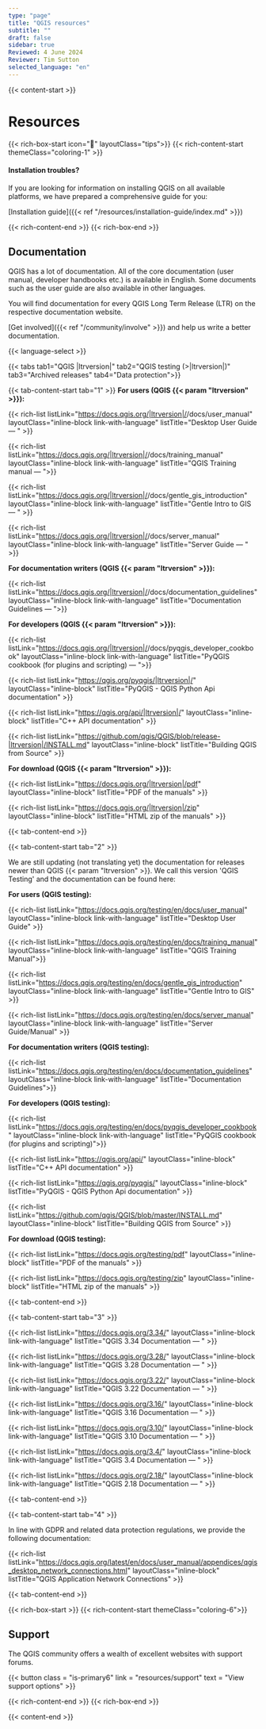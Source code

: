 ```yaml
---
type: "page"
title: "QGIS resources"
subtitle: ""
draft: false
sidebar: true
Reviewed: 4 June 2024
Reviewer: Tim Sutton
selected_language: "en"
---
```


{{< content-start  >}}

# Resources 

{{< rich-box-start icon="🖖" layoutClass="tips">}}
{{< rich-content-start themeClass="coloring-1" >}}
#### Installation troubles?
If you are looking for information on installing QGIS on all available platforms, we have prepared a comprehensive guide for you:

[Installation guide]({{< ref "/resources/installation-guide/index.md" >}}) 

{{< rich-content-end >}}
{{< rich-box-end >}}

## Documentation

QGIS has a lot of documentation. All of the core documentation (user manual, developer handbooks etc.) is available in English. Some documents such as the user guide are also available in other languages.

You will find documentation for every QGIS Long Term Release (LTR) on the respective documentation website.

[Get involved]({{< ref "/community/involve" >}}) and help us write a better documentation.

{{< language-select >}}


{{< tabs tab1="QGIS |ltrversion|" tab2="QGIS testing (>|ltrversion|)" tab3="Archived releases" tab4="Data protection">}}

{{< tab-content-start tab="1" >}}
**For users (QGIS {{< param "ltrversion" >}}):**

{{< rich-list listLink="https://docs.qgis.org/|ltrversion|/<lang>/docs/user_manual"  layoutClass="inline-block link-with-language" listTitle="Desktop User Guide — <lang>" >}}
 
{{< rich-list listLink="https://docs.qgis.org/|ltrversion|/<lang>/docs/training_manual"  layoutClass="inline-block link-with-language" listTitle="QGIS Training manual — <lang>">}}

{{< rich-list listLink="https://docs.qgis.org/|ltrversion|/<lang>/docs/gentle_gis_introduction"  layoutClass="inline-block link-with-language" listTitle="Gentle Intro to GIS — <lang>" >}}

{{< rich-list listLink="https://docs.qgis.org/|ltrversion|/<lang>/docs/server_manual"  layoutClass="inline-block link-with-language" listTitle="Server Guide — <lang>" >}}


**For documentation writers (QGIS {{< param "ltrversion" >}}):**

{{< rich-list listLink="https://docs.qgis.org/|ltrversion|/<lang>/docs/documentation_guidelines"  layoutClass="inline-block link-with-language" listTitle="Documentation Guidelines — <lang>">}}


**For developers (QGIS {{< param "ltrversion" >}}):**

{{< rich-list listLink="https://docs.qgis.org/|ltrversion|/<lang>/docs/pyqgis_developer_cookbook"  layoutClass="inline-block link-with-language" listTitle="PyQGIS cookbook (for plugins and scripting) — <lang>">}}

{{< rich-list listLink="https://qgis.org/pyqgis/|ltrversion|/"  layoutClass="inline-block" listTitle="PyQGIS - QGIS Python Api documentation" >}}


{{< rich-list listLink="https://qgis.org/api/|ltrversion|/"  layoutClass="inline-block" listTitle="C++ API documentation" >}}

{{< rich-list listLink="https://github.com/qgis/QGIS/blob/release-|ltrversion|/INSTALL.md"  layoutClass="inline-block" listTitle="Building QGIS from Source" >}}

**For download (QGIS {{< param "ltrversion" >}}):**

{{< rich-list listLink="https://docs.qgis.org/|ltrversion|/pdf"  layoutClass="inline-block" listTitle="PDF of the manuals" >}}

{{< rich-list listLink="https://docs.qgis.org/|ltrversion|/zip"  layoutClass="inline-block" listTitle="HTML zip of the manuals" >}}

{{< tab-content-end >}}

{{< tab-content-start tab="2" >}}

We are still updating (not translating yet) the documentation for releases newer than QGIS {{< param "ltrversion" >}}. We call this version 'QGIS Testing' and the documentation can be found here: 

**For users (QGIS testing):**

{{< rich-list listLink="https://docs.qgis.org/testing/en/docs/user_manual"  layoutClass="inline-block link-with-language" listTitle="Desktop User Guide" >}}
  
{{< rich-list listLink="https://docs.qgis.org/testing/en/docs/training_manual"  layoutClass="inline-block link-with-language" listTitle="QGIS Training Manual">}}

{{< rich-list listLink="https://docs.qgis.org/testing/en/docs/gentle_gis_introduction"  layoutClass="inline-block link-with-language" listTitle="Gentle Intro to GIS" >}}

{{< rich-list listLink="https://docs.qgis.org/testing/en/docs/server_manual"  layoutClass="inline-block link-with-language" listTitle="Server Guide/Manual" >}}

**For documentation writers (QGIS testing):**

{{< rich-list listLink="https://docs.qgis.org/testing/en/docs/documentation_guidelines"  layoutClass="inline-block link-with-language" listTitle="Documentation Guidelines">}}


**For developers (QGIS testing):**

{{< rich-list listLink="https://docs.qgis.org/testing/en/docs/pyqgis_developer_cookbook"  layoutClass="inline-block link-with-language" listTitle="PyQGIS cookbook (for plugins and scripting)">}}

{{< rich-list listLink="https://qgis.org/api/"  layoutClass="inline-block" listTitle="C++ API documentation" >}}

{{< rich-list listLink="https://qgis.org/pyqgis/"  layoutClass="inline-block" listTitle="PyQGIS - QGIS Python Api documentation" >}}

{{< rich-list listLink="https://github.com/qgis/QGIS/blob/master/INSTALL.md"  layoutClass="inline-block" listTitle="Building QGIS from Source" >}}

**For download (QGIS testing):**

{{< rich-list listLink="https://docs.qgis.org/testing/pdf"  layoutClass="inline-block" listTitle="PDF of the manuals" >}}

{{< rich-list listLink="https://docs.qgis.org/testing/zip"  layoutClass="inline-block" listTitle="HTML zip of the manuals" >}}

{{< tab-content-end >}}

{{< tab-content-start tab="3" >}}


{{< rich-list listLink="https://docs.qgis.org/3.34/<lang>"  layoutClass="inline-block link-with-language" listTitle="QGIS 3.34 Documentation — <lang>" >}}

{{< rich-list listLink="https://docs.qgis.org/3.28/<lang>"  layoutClass="inline-block link-with-language" listTitle="QGIS 3.28 Documentation — <lang>" >}}

{{< rich-list listLink="https://docs.qgis.org/3.22/<lang>"  layoutClass="inline-block link-with-language" listTitle="QGIS 3.22 Documentation — <lang>" >}}

{{< rich-list listLink="https://docs.qgis.org/3.16/<lang>"  layoutClass="inline-block link-with-language" listTitle="QGIS 3.16 Documentation — <lang>" >}}

{{< rich-list listLink="https://docs.qgis.org/3.10/<lang>"  layoutClass="inline-block link-with-language" listTitle="QGIS 3.10 Documentation — <lang>" >}}

{{< rich-list listLink="https://docs.qgis.org/3.4/<lang>"  layoutClass="inline-block link-with-language" listTitle="QGIS 3.4 Documentation — <lang>" >}}

{{< rich-list listLink="https://docs.qgis.org/2.18/<lang>"  layoutClass="inline-block link-with-language" listTitle="QGIS 2.18 Documentation — <lang>" >}}

{{< tab-content-end >}}

{{< tab-content-start tab="4" >}}

In line with GDPR and related data protection regulations, we provide the following documentation:

{{< rich-list listLink="https://docs.qgis.org/latest/en/docs/user_manual/appendices/qgis_desktop_network_connections.html"  layoutClass="inline-block" listTitle="QGIS Application Network Connections" >}}

{{< tab-content-end >}}

{{< rich-box-start >}}
{{< rich-content-start themeClass="coloring-6">}}
## Support 

The QGIS community offers a wealth of excellent websites with support forums.

{{< button class = "is-primary6" link = "resources/support" text = "View support options" >}} 

{{< rich-content-end >}}
{{< rich-box-end >}}

{{< content-end >}}
